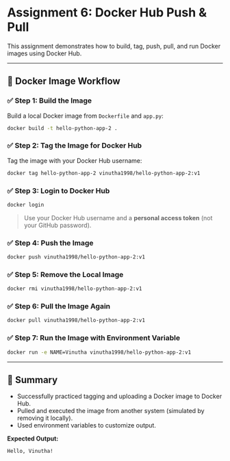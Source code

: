 # Assignment 6: Docker Hub Push & Pull

This assignment demonstrates how to build, tag, push, pull, and run Docker images using Docker Hub.

---

## 🐳 Docker Image Workflow

### ✅ Step 1: Build the Image
Build a local Docker image from `Dockerfile` and `app.py`:
```bash
docker build -t hello-python-app-2 .
```

### ✅ Step 2: Tag the Image for Docker Hub
Tag the image with your Docker Hub username:
```bash
docker tag hello-python-app-2 vinutha1998/hello-python-app-2:v1
```

### ✅ Step 3: Login to Docker Hub
```bash
docker login
```
> Use your Docker Hub username and a **personal access token** (not your GitHub password).

### ✅ Step 4: Push the Image
```bash
docker push vinutha1998/hello-python-app-2:v1
```

### ✅ Step 5: Remove the Local Image
```bash
docker rmi vinutha1998/hello-python-app-2:v1
```

### ✅ Step 6: Pull the Image Again
```bash
docker pull vinutha1998/hello-python-app-2:v1
```

### ✅ Step 7: Run the Image with Environment Variable
```bash
docker run -e NAME=Vinutha vinutha1998/hello-python-app-2:v1
```

---

## 🧠 Summary

- Successfully practiced tagging and uploading a Docker image to Docker Hub.
- Pulled and executed the image from another system (simulated by removing it locally).
- Used environment variables to customize output.

**Expected Output:**
```
Hello, Vinutha!
```
